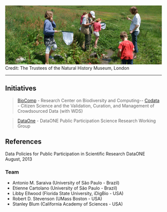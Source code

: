 ![GitHub Logo](citizen-science.jpg)
Credit: The Trustees of the Natural History Museum, London

---
## Initiatives

> [BioComp](http://www.biocomp.org.br) - Research Center on Biodiversity and Computing--
> [Codata](http://www.codata.org/task-groups/citizen-science-and-crowdsourced-data) - Citizen Science and the Validation, Curation, and Management of Crowdsourced Data (with WDS)

> [DataOne](https://www.dataone.org/working_groups/public-participation-science-and-research-working-group) - DataONE Public Participation Science Research Working Group

## References

Data Policies for Public Participation in Scientific Research
DataONE
August, 2013



### Team

- Antonio M. Saraiva (University of São Paulo - Brazil)
- Etienne Cartolano (University of São Paulo - Brazil)
- Libby Ellwood (Florida State University, iDigBio - USA)
- Robert D. Stevenson (UMass Boston - USA)
- Stanley Blum (California Academy of Sciences - USA)

